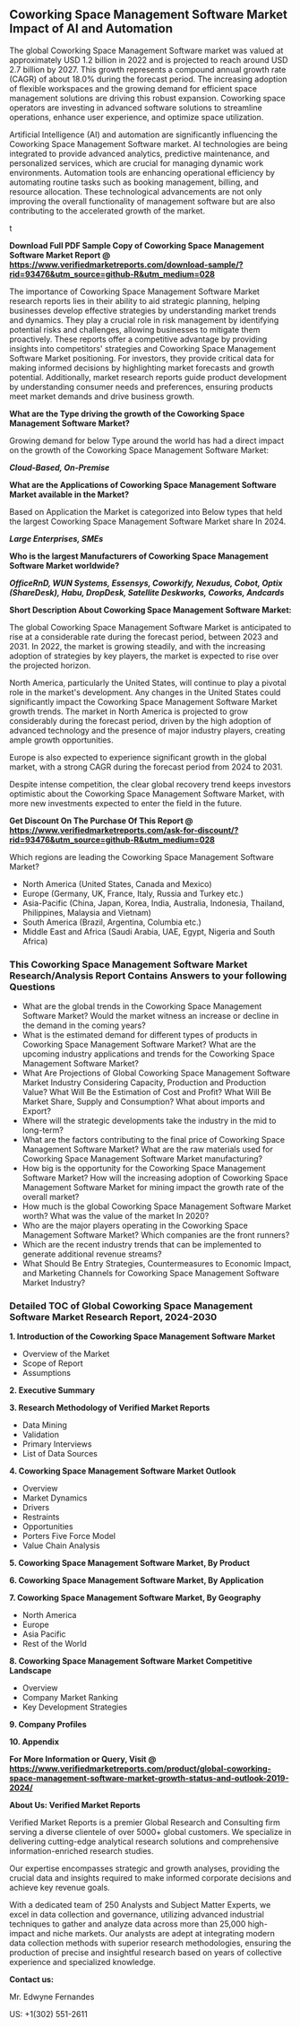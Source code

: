 <h2>Coworking Space Management Software Market Impact of AI and Automation</h2><p>The global Coworking Space Management Software market was valued at approximately USD 1.2 billion in 2022 and is projected to reach around USD 2.7 billion by 2027. This growth represents a compound annual growth rate (CAGR) of about 18.0% during the forecast period. The increasing adoption of flexible workspaces and the growing demand for efficient space management solutions are driving this robust expansion. Coworking space operators are investing in advanced software solutions to streamline operations, enhance user experience, and optimize space utilization.</p><p>Artificial Intelligence (AI) and automation are significantly influencing the Coworking Space Management Software market. AI technologies are being integrated to provide advanced analytics, predictive maintenance, and personalized services, which are crucial for managing dynamic work environments. Automation tools are enhancing operational efficiency by automating routine tasks such as booking management, billing, and resource allocation. These technological advancements are not only improving the overall functionality of management software but are also contributing to the accelerated growth of the market.</p>t</p><p id="" class=""><strong>Download Full PDF Sample Copy of Coworking Space Management Software Market Report @ <a href="https://www.verifiedmarketreports.com/download-sample/?rid=93476&utm_source=github-R&utm_medium=028" target="_blank">https://www.verifiedmarketreports.com/download-sample/?rid=93476&utm_source=github-R&utm_medium=028</a></strong></p><p>The importance of&nbsp;Coworking Space Management Software Market research reports lies in their ability to aid strategic planning, helping businesses develop effective strategies by understanding market trends and dynamics. They play a crucial role in risk management by identifying potential risks and challenges, allowing businesses to mitigate them proactively. These reports offer a competitive advantage by providing insights into competitors' strategies and Coworking Space Management Software Market positioning. For investors, they provide critical data for making informed decisions by highlighting market forecasts and growth potential. Additionally, market research reports guide product development by understanding consumer needs and preferences, ensuring products meet market demands and drive business growth.</p><p><strong>What are the&nbsp;Type driving the growth of the Coworking Space Management Software Market?</strong></p><p id="" class="">Growing demand for below Type around the world has had a direct impact on the growth of the Coworking Space Management Software Market:</p><em><strong>Cloud-Based, On-Premise</strong></em></p><strong>What are the&nbsp;Applications&nbsp;of Coworking Space Management Software Market available in the Market?</strong></p><p id="" class="">Based on Application the Market is categorized into Below types that held the largest Coworking Space Management Software Market share In 2024.</p><em><strong>Large Enterprises, SMEs</strong></em></p><strong>Who is the largest Manufacturers of Coworking Space Management Software Market worldwide?</strong></p><p><em><strong>OfficeRnD, WUN Systems, Essensys, Coworkify, Nexudus, Cobot, Optix (ShareDesk), Habu, DropDesk, Satellite Deskworks, Coworks, Andcards</strong></em></p><p id="" class=""><strong>Short Description About Coworking Space Management Software Market:</strong></p><p>The global Coworking Space Management Software Market is anticipated to rise at a considerable rate during the forecast period, between 2023 and 2031. In 2022, the market is growing steadily, and with the increasing adoption of strategies by key players, the market is expected to rise over the projected horizon.</p><p>North America, particularly the United States, will continue to play a pivotal role in the market's development. Any changes in the United States could significantly impact the Coworking Space Management Software Market growth trends. The market in North America is projected to grow considerably during the forecast period, driven by the high adoption of advanced technology and the presence of major industry players, creating ample growth opportunities.</p><p>Europe is also expected to experience significant growth in the global market, with a strong CAGR during the forecast period from 2024 to 2031.</p><p>Despite intense competition, the clear global recovery trend keeps investors optimistic about the Coworking Space Management Software Market, with more new investments expected to enter the field in the future.</p><p id="" class=""><strong>Get Discount On The Purchase Of This Report @ <a href="https://www.verifiedmarketreports.com/ask-for-discount/?rid=93476&utm_source=github-R&utm_medium=028" target="_blank">https://www.verifiedmarketreports.com/ask-for-discount/?rid=93476&utm_source=github-R&utm_medium=028</a></strong></p>Which regions are leading the Coworking Space Management Software Market?</p><ul><li>North America (United States, Canada and Mexico)</li><li>Europe (Germany, UK, France, Italy, Russia and Turkey etc.)</li><li>Asia-Pacific (China, Japan, Korea, India, Australia, Indonesia, Thailand, Philippines, Malaysia and Vietnam)</li><li>South America (Brazil, Argentina, Columbia etc.)</li><li>Middle East and Africa (Saudi Arabia, UAE, Egypt, Nigeria and South Africa)</li></ul><h3 id="" class="">This Coworking Space Management Software Market Research/Analysis Report Contains Answers to your following Questions</h3><ul><li>What are the global trends in the Coworking Space Management Software Market? Would the market witness an increase or decline in the demand in the coming years?</li><li>What is the estimated demand for different types of products in Coworking Space Management Software Market? What are the upcoming industry applications and trends for the Coworking Space Management Software Market?</li><li>What Are Projections of Global Coworking Space Management Software Market Industry Considering Capacity, Production and Production Value? What Will Be the Estimation of Cost and Profit? What Will Be Market Share, Supply and Consumption? What about imports and Export?</li><li>Where will the strategic developments take the industry in the mid to long-term?</li><li>What are the factors contributing to the final price of Coworking Space Management Software Market? What are the raw materials used for Coworking Space Management Software Market manufacturing?</li><li>How big is the opportunity for the Coworking Space Management Software Market? How will the increasing adoption of Coworking Space Management Software Market for mining impact the growth rate of the overall market?</li><li>How much is the global Coworking Space Management Software Market worth? What was the value of the market In 2020?</li><li>Who are the major players operating in the Coworking Space Management Software Market? Which companies are the front runners?</li><li>Which are the recent industry trends that can be implemented to generate additional revenue streams?</li><li>What Should Be Entry Strategies, Countermeasures to Economic Impact, and Marketing Channels for Coworking Space Management Software Market Industry?</li></ul><h3 id="" class="">Detailed TOC of Global Coworking Space Management Software Market Research Report, 2024-2030</h3><p id="" class=""><strong>1. Introduction of the Coworking Space Management Software Market</strong></p><ul><li>Overview of the Market</li><li>Scope of Report</li><li>Assumptions</li></ul><p id="" class=""><strong>2. Executive Summary</strong></p><p id="" class=""><strong>3. Research Methodology of Verified Market Reports</strong></p><ul><li>Data Mining</li><li>Validation</li><li>Primary Interviews</li><li>List of Data Sources</li></ul><p id="" class=""><strong>4. Coworking Space Management Software Market Outlook</strong></p><ul><li>Overview</li><li>Market Dynamics</li><li>Drivers</li><li>Restraints</li><li>Opportunities</li><li>Porters Five Force Model</li><li>Value Chain Analysis</li></ul><p id="" class=""><strong>5. Coworking Space Management Software Market, By Product</strong></p><p id="" class=""><strong>6. Coworking Space Management Software Market, By Application</strong></p><p id="" class=""><strong>7. Coworking Space Management Software Market, By Geography</strong></p><ul><li>North America</li><li>Europe</li><li>Asia Pacific</li><li>Rest of the World</li></ul><p id="" class=""><strong>8. Coworking Space Management Software Market Competitive Landscape</strong></p><ul><li>Overview</li><li>Company Market Ranking</li><li>Key Development Strategies</li></ul><p id="" class=""><strong>9. Company Profiles</strong></p><p id="" class=""><strong>10. Appendix</strong></p><p id="" class=""><strong>For More Information or Query, Visit @ <a href="https://www.verifiedmarketreports.com/product/global-coworking-space-management-software-market-growth-status-and-outlook-2019-2024/" target="_blank">https://www.verifiedmarketreports.com/product/global-coworking-space-management-software-market-growth-status-and-outlook-2019-2024/</a></strong></p><p id="" class=""><strong>About Us: Verified Market Reports</strong></p><p id="" class="">Verified Market Reports is a premier Global Research and Consulting firm serving a diverse clientele of over 5000+ global customers. We specialize in delivering cutting-edge analytical research solutions and comprehensive information-enriched research studies.</p><p id="" class="">Our expertise encompasses strategic and growth analyses, providing the crucial data and insights required to make informed corporate decisions and achieve key revenue goals.</p><p id="" class="">With a dedicated team of 250 Analysts and Subject Matter Experts, we excel in data collection and governance, utilizing advanced industrial techniques to gather and analyze data across more than 25,000 high-impact and niche markets. Our analysts are adept at integrating modern data collection methods with superior research methodologies, ensuring the production of precise and insightful research based on years of collective experience and specialized knowledge.</p><p id="" class=""><strong>Contact us:</strong></p><p id="" class="">Mr. Edwyne Fernandes</p><p id="" class="">US: +1(302) 551-2611</p>